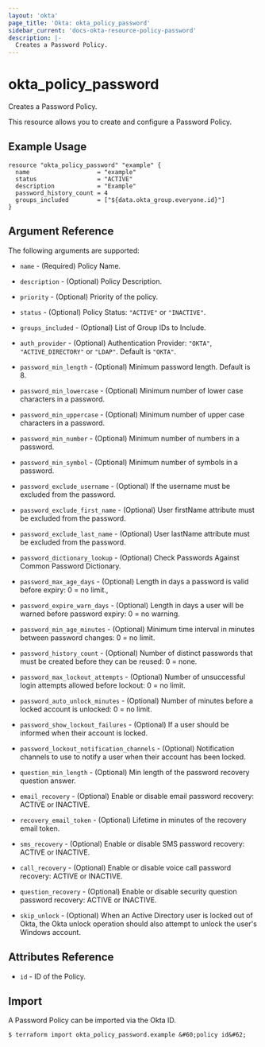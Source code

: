 ```yaml
---
layout: 'okta'
page_title: 'Okta: okta_policy_password'
sidebar_current: 'docs-okta-resource-policy-password'
description: |-
  Creates a Password Policy.
---
```


# okta_policy_password

Creates a Password Policy.

This resource allows you to create and configure a Password Policy.

## Example Usage

```hcl
resource "okta_policy_password" "example" {
  name                   = "example"
  status                 = "ACTIVE"
  description            = "Example"
  password_history_count = 4
  groups_included        = ["${data.okta_group.everyone.id}"]
}
```

## Argument Reference

The following arguments are supported:

- `name` - (Required) Policy Name.

- `description` - (Optional) Policy Description.

- `priority` - (Optional) Priority of the policy.

- `status` - (Optional) Policy Status: `"ACTIVE"` or `"INACTIVE"`.

- `groups_included` - (Optional) List of Group IDs to Include.

- `auth_provider` - (Optional) Authentication Provider: `"OKTA"`, `"ACTIVE_DIRECTORY"` or `"LDAP"`. Default is `"OKTA"`.

- `password_min_length` - (Optional) Minimum password length. Default is 8.

- `password_min_lowercase` - (Optional) Minimum number of lower case characters in a password.

- `password_min_uppercase` - (Optional) Minimum number of upper case characters in a password.

- `password_min_number` - (Optional) Minimum number of numbers in a password.

- `password_min_symbol` - (Optional) Minimum number of symbols in a password.

- `password_exclude_username` - (Optional) If the username must be excluded from the password.

- `password_exclude_first_name` - (Optional) User firstName attribute must be excluded from the password.

- `password_exclude_last_name` - (Optional) User lastName attribute must be excluded from the password.

- `password_dictionary_lookup` - (Optional) Check Passwords Against Common Password Dictionary.

- `password_max_age_days` - (Optional) Length in days a password is valid before expiry: 0 = no limit.,

- `password_expire_warn_days` - (Optional) Length in days a user will be warned before password expiry: 0 = no warning.

- `password_min_age_minutes` - (Optional) Minimum time interval in minutes between password changes: 0 = no limit.

- `password_history_count` - (Optional) Number of distinct passwords that must be created before they can be reused: 0 = none.

- `password_max_lockout_attempts` - (Optional) Number of unsuccessful login attempts allowed before lockout: 0 = no limit.

- `password_auto_unlock_minutes` - (Optional) Number of minutes before a locked account is unlocked: 0 = no limit.

- `password_show_lockout_failures` - (Optional) If a user should be informed when their account is locked.

- `password_lockout_notification_channels` - (Optional) Notification channels to use to notify a user when their account has been locked.

- `question_min_length` - (Optional) Min length of the password recovery question answer.

- `email_recovery` - (Optional) Enable or disable email password recovery: ACTIVE or INACTIVE.

- `recovery_email_token` - (Optional) Lifetime in minutes of the recovery email token.

- `sms_recovery` - (Optional) Enable or disable SMS password recovery: ACTIVE or INACTIVE.

- `call_recovery` - (Optional) Enable or disable voice call password recovery: ACTIVE or INACTIVE. 

- `question_recovery` - (Optional) Enable or disable security question password recovery: ACTIVE or INACTIVE.

- `skip_unlock` - (Optional) When an Active Directory user is locked out of Okta, the Okta unlock operation should also attempt to unlock the user's Windows account.

## Attributes Reference

- `id` - ID of the Policy.

## Import

A Password Policy can be imported via the Okta ID.

```
$ terraform import okta_policy_password.example &#60;policy id&#62;
```
